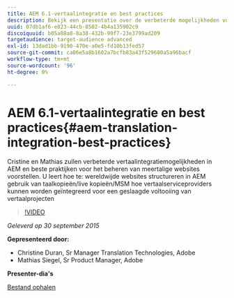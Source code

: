 ```yaml
---
title: AEM 6.1-vertaalintegratie en best practices
description: Bekijk een presentatie over de verbeterde mogelijkheden voor vertaalintegratie in AEM. Leer beste praktijken voor het beheren van meertalige websites.
uuid: 07db1af6-e823-44cb-8502-4b4a135902c9
discoiquuid: b05a88a0-8a38-432b-99f7-23e3799ad209
targetaudience: target-audience advanced
exl-id: 13dad1bb-9190-470e-a0e5-fd10b13fed57
source-git-commit: ca06e5a8b1602a7bcfb83a43f529680a5a96bacf
workflow-type: tm+mt
source-wordcount: '96'
ht-degree: 0%

---
```


# AEM 6.1-vertaalintegratie en best practices{#aem-translation-integration-best-practices}

Cristine en Mathias zullen verbeterde vertaalintegratiemogelijkheden in AEM en beste praktijken voor het beheren van meertalige websites voorstellen. U leert hoe te: wereldwijde websites structureren in AEM gebruik van taalkopieën/live kopieën/MSM hoe vertaalserviceproviders kunnen worden geïntegreerd voor een geslaagde voltooiing van vertaalprojecten

>[!VIDEO](https://video.tv.adobe.com/v/19371/?quality=9)

*Geleverd op 30 september 2015*

**Gepresenteerd door:**

* Christine Duran, Sr Manager Translation Technologies, Adobe
* Mathias Siegel, Sr Product Manager, Adobe

**Presenter-dia&#39;s**

[Bestand ophalen](assets/09302015-aem-gems-translation-integration-and-best-practices.pdf)

<!--
[Get back to the Overview](https://helpx.adobe.com/experience-manager/kt/eseminars/gems/aem-index.html)
-->
